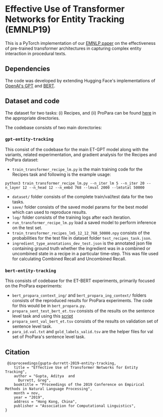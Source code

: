
# Effective Use of Transformer Networks for Entity Tracking (EMNLP19)

This is a PyTorch implementation of our [EMNLP paper]() on the effectiveness of pre-trained transformer architectures in capturing complex entity interaction in procedural texts. 

## Dependencies 

The code was developed by extending Hugging Face's implementations of [OpenAI's GPT](https://github.com/huggingface/pytorch-openai-transformer-lm) and [BERT](https://github.com/huggingface/transformers).

## Dataset and code
The dataset for two tasks: (i) Recipes, and (ii) ProPara can be found [here](https://drive.google.com/file/d/1Y9DUPSiabnBhSoPLLgmGsVE_Gf4if1az/view) in the appropriate directories.

The codebase consists of two main dorectories:
### `gpt-entity-tracking`
This consist of the codebase for the main ET-GPT model along with the variants, related experimentation, and gradient analysis for the Recipes and ProPara dataset:
* `train_transformer_recipe_lm.py` is the main training code for the Recipes task and following is the example usage:
```
python3 train_transformer_recipe_lm.py --n_iter_lm 5 --n_iter 20 --n_layer 12 --n_head 12 --n_embd 768 --lmval 2000 --lmtotal 50000
```
* `dataset/` folder consists of the complete train/val/test data for the two tasks.
* `save/` folder consists of the saved model params for the best model which can used to reproduce results.
* `log/` folder consists of the training logs after each iteration.
* `run_transformer_recipe_lm.py` load a saved model to perform inference on the test set.
* `train_transformer_recipes_lm5_12_12_768_50000.npy` consists of the probabilities for the test file in dataset folder `test_recipes_task.json`.
* `ingredient_type_annotations_dev_test.json` is the annotated json file containing ground truth whether the ingredient was in a combined or uncombined state in a recipe in a particular time-step. This was file used for calculating Combined Recall and Uncombined Recall.

### `bert-entity-tracking` 
This consists of codebase for the ET-BERT experiments, primarily focused on the ProPara experiments: 

* `bert_propara_context_ing/` and `bert_propara_ing_context/` folders consists of the reproduced results for ProPara experiments. The code for this would be in `bert_propara.py`. 
* `propara_sent_test_bert_et.tsv` consists of the results on the sentence level task and using this [script](https://github.com/allenai/propara/blob/master/propara/evaluation/evalQA.py)
* `propara_sent_val_bert_et.tsv` consists of the results on validation set of sentence level task.
* `para_id.val.txt` and `gold_labels_valid.tsv` are the helper files for val set of ProPara's sentence level task.

## Citation
```
 @inproceedings{gupta-durrett-2019-entity-tracking,
    title = "Effective Use of Transformer Networks for Entity Tracking",
    author = "Gupta, Aditya  and
      Durrett, Greg",
    booktitle = "Proceedings of the 2019 Conference on Empirical Methods in Natural Language Processing",
    month = nov,
    year = "2019",
    address = "Hong Kong, China",
    publisher = "Association for Computational Linguistics",
}
```
